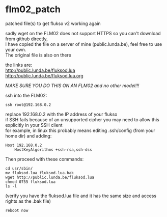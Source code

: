 # flm02_patch
patched file(s) to get flukso v2 working again

sadly wget on the FLM02 does not support HTTPS so you can't download from github directly,<br> 
I have copied the file on a server of mine (public.lunda.be), feel free to use your own.<br> 
The original file is also on there

the links are:<br> 
http://public.lunda.be/fluksod.lua<br> 
http://public.lunda.be/fluksod.lua.org<br> 

*MAKE SURE YOU DO THIS ON AN FLM02 and no other model!!!*

ssh into the FLM02:
```
ssh root@192.168.0.2
```
replace 192.168.0.2 with the IP address of your flukso<br> 
if SSH fails because of an unsupported cipher you may need to allow this explicitly in your SSH client<br> 
for example, in linux this probably means editing .ssh/config (from your home dir) and adding:<br> 

```
Host 192.168.0.2
	HostKeyAlgorithms +ssh-rsa,ssh-dss 
```

Then proceed with these commands:

```
cd usr/sbin/
mv fluksod.lua fluksod.lua.bak
wget http://public.lunda.be/fluksod.lua
chmod 0755 fluksod.lua
ls -l
```
(verify you have the fluksod.lua file and it has the same size and access rights as the .bak file)
```
reboot now
```

